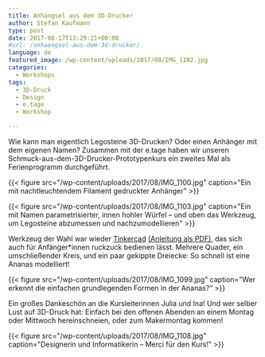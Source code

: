 ```yaml
---
title: Anhängsel aus dem 3D-Drucker
author: Stefan Kaufmann
type: post
date: 2017-08-17T13:29:21+00:00
#url: /anhaengsel-aus-dem-3d-drucker/
language: de
featured_image: /wp-content/uploads/2017/08/IMG_1102.jpg
categories:
  - Workshops
tags:
  - 3D-Druck
  - Design
  - e.tage
  - Workshop

---
```

Wie kann man eigentlich Legosteine 3D-Drucken? Oder einen Anhänger mit dem eigenen Namen? Zusammen mit der e.tage haben wir unseren Schmuck-aus-dem-3D-Drucker-Prototypenkurs ein zweites Mal als Ferienprogramm durchgeführt.

{{< figure src="/wp-content/uploads/2017/08/IMG_1100.jpg" caption="Ein mit nachtleuchtendem Filament gedruckter Anhänger" >}}

{{< figure src="/wp-content/uploads/2017/08/IMG_1103.jpg" caption="Ein mit Namen parametrisierter, innen hohler Würfel – und oben das Werkzeug, um Legosteine abzumessen und nachzumodellieren" >}}

Werkzeug der Wahl war wieder [Tinkercad][1] [(Anleitung als PDF)][2], das sich auch für Anfänger*innen ruckzuck bedienen lässt. Mehrere Quader, ein umschließender Kreis, und ein paar gekippte Dreiecke: So schnell ist eine Ananas modelliert!

{{< figure src="/wp-content/uploads/2017/08/IMG_1099.jpg" caption="Wer erkennt die einfachen grundlegenden Formen in der Ananas?" >}}

Ein großes Dankeschön an die Kursleiterinnen Julia und Ina! Und wer selber Lust auf 3D-Druck hat: Einfach bei den offenen Abenden an einem Montag oder Mittwoch hereinschneien, oder zum Makermontag kommen!

{{< figure src="/wp-content/uploads/2017/08/IMG_1108.jpg" caption="Designerin und Informatikerin – Merci für den Kurs!" >}}

 [1]: http://tinkercad.com/
 [2]: http://fablab-luzern.ch/wp-content/uploads/2014/12/FabLab-Luzern-TinkerCAD-Anleitung-Rev0.4.pdf
 
